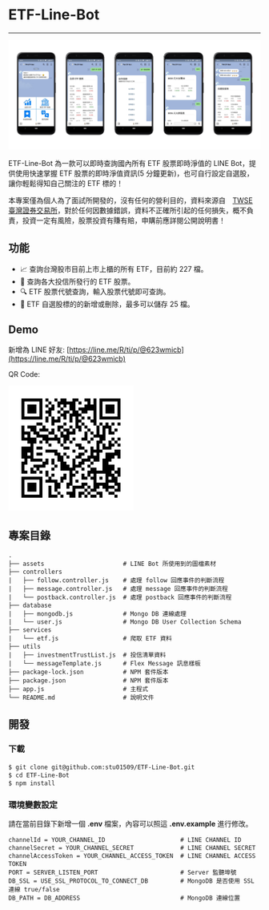 # ETF-Line-Bot

---

![](./assets/banner.png)

ETF-Line-Bot 為一款可以即時查詢國內所有 ETF 股票即時淨值的 LINE Bot，提供使用快速掌握 ETF 股票的即時淨值資訊(5 分鐘更新)，也可自行設定自選股，讓你輕鬆得知自己關注的 ETF 標的！

本專案僅為個人為了面試所開發的，沒有任何的營利目的，資料來源自　[TWSE 臺灣證券交易所](https://mis.twse.com.tw/stock/etf_nav.jsp?ex=tse)，對於任何因數據錯誤，資料不正確所引起的任何損失，概不負責，投資一定有風險，股票投資有賺有賠，申購前應詳閱公開說明書！

## 功能
- 📈 查詢台灣股市目前上市上櫃的所有 ETF，目前約 227 檔。
- 🏦 查詢各大投信所發行的 ETF 股票。
- 🔍 ETF 股票代號查詢，輸入股票代號即可查詢。
- 🔖 ETF 自選股標的的新增或刪除，最多可以儲存 25 檔。

## Demo
新增為 LINE 好友: [https://line.me/R/ti/p/@623wmicb](https://line.me/R/ti/p/@623wmicb)

QR Code:

![](./assets/qr.png)

## 專案目錄
```
.
├── assets                      # LINE Bot 所使用到的圖檔素材
├── controllers
|   ├── follow.controller.js    # 處理 follow 回應事件的判斷流程
|   ├── message.controller.js   # 處理 message 回應事件的判斷流程
|   └── postback.controller.js  # 處理 postback 回應事件的判斷流程
├── database
|   ├── mongodb.js              # Mongo DB 連線處理
|   └── user.js                 # Mongo DB User Collection Schema
├── services
|   └── etf.js                  # 爬取 ETF 資料
├── utils
|   ├── investmentTrustList.js  # 投信清單資料
|   └── messageTemplate.js      # Flex Message 訊息樣板
├── package-lock.json           # NPM 套件版本
├── package.json                # NPM 套件版本
├── app.js                      # 主程式
└── README.md                   # 說明文件
```

## 開發

### 下載

```Shell
$ git clone git@github.com:stu01509/ETF-Line-Bot.git
$ cd ETF-Line-Bot
$ npm install

```

### 環境變數設定

請在當前目錄下新增一個 **.env** 檔案，內容可以照這 **.env.example** 進行修改。

```
channelId = YOUR_CHANNEL_ID                     # LINE CHANNEL ID
channelSecret = YOUR_CHANNEL_SECRET             # LINE CHANNEL SECRET
channelAccessToken = YOUR_CHANNEL_ACCESS_TOKEN  # LINE CHANNEL ACCESS TOKEN
PORT = SERVER_LISTEN_PORT                       # Server 監聽埠號
DB_SSL = USE_SSL_PROTOCOL_TO_CONNECT_DB         # MongoDB 是否使用 SSL 連線 true/false
DB_PATH = DB_ADDRESS                            # MongoDB 連線位置

```

